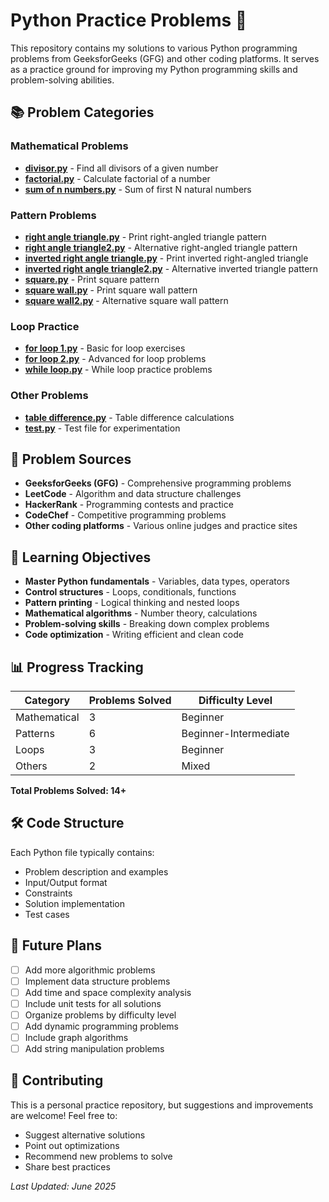# Python Practice Problems 🐍

This repository contains my solutions to various Python programming problems from GeeksforGeeks (GFG) and other coding platforms. It serves as a practice ground for improving my Python programming skills and problem-solving abilities.

## 📚 Problem Categories

### Mathematical Problems
- **[divisor.py](divisor.py)** - Find all divisors of a given number
- **[factorial.py](factorial.py)** - Calculate factorial of a number
- **[sum of n numbers.py](sum%20of%20n%20numbers.py)** - Sum of first N natural numbers

### Pattern Problems
- **[right angle triangle.py](right%20angle%20triangle.py)** - Print right-angled triangle pattern
- **[right angle triangle2.py](right%20angle%20triangle2.py)** - Alternative right-angled triangle pattern
- **[inverted right angle triangle.py](inverted%20right%20angle%20triangle.py)** - Print inverted right-angled triangle
- **[inverted right angle triangle2.py](inverted%20right%20angle%20triangle2.py)** - Alternative inverted triangle pattern
- **[square.py](square.py)** - Print square pattern
- **[square wall.py](square%20wall.py)** - Print square wall pattern
- **[square wall2.py](square%20wall2.py)** - Alternative square wall pattern

### Loop Practice
- **[for loop 1.py](for%20loop%201.py)** - Basic for loop exercises
- **[for loop 2.py](for%20loop%202.py)** - Advanced for loop problems
- **[while loop.py](while%20loop.py)** - While loop practice problems

### Other Problems
- **[table difference.py](table%20difference.py)** - Table difference calculations
- **[test.py](test.py)** - Test file for experimentation

## 📖 Problem Sources

- **GeeksforGeeks (GFG)** - Comprehensive programming problems
- **LeetCode** - Algorithm and data structure challenges
- **HackerRank** - Programming contests and practice
- **CodeChef** - Competitive programming problems
- **Other coding platforms** - Various online judges and practice sites

## 🎯 Learning Objectives

- **Master Python fundamentals** - Variables, data types, operators
- **Control structures** - Loops, conditionals, functions
- **Pattern printing** - Logical thinking and nested loops
- **Mathematical algorithms** - Number theory, calculations
- **Problem-solving skills** - Breaking down complex problems
- **Code optimization** - Writing efficient and clean code

## 📊 Progress Tracking

| Category     | Problems Solved |    Difficulty Level   |
|--------------|-----------------|-----------------------|
| Mathematical |              3  | Beginner              |
| Patterns     |              6  | Beginner-Intermediate |
| Loops        |              3  | Beginner              |
| Others       |              2  | Mixed                 |

**Total Problems Solved: 14+**

## 🛠️ Code Structure

Each Python file typically contains:
- Problem description and examples
- Input/Output format
- Constraints
- Solution implementation
- Test cases


## 🔄 Future Plans

- [ ] Add more algorithmic problems
- [ ] Implement data structure problems
- [ ] Add time and space complexity analysis
- [ ] Include unit tests for all solutions
- [ ] Organize problems by difficulty level
- [ ] Add dynamic programming problems
- [ ] Include graph algorithms
- [ ] Add string manipulation problems

## 🤝 Contributing

This is a personal practice repository, but suggestions and improvements are welcome! Feel free to:
- Suggest alternative solutions
- Point out optimizations
- Recommend new problems to solve
- Share best practices


*Last Updated: June 2025*
